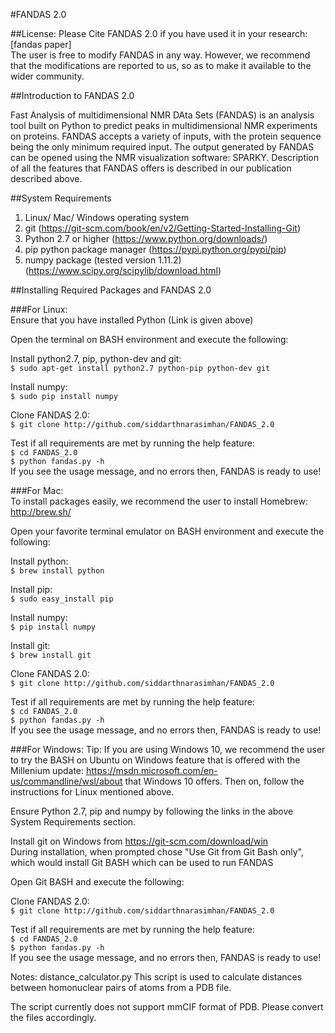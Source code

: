 #FANDAS 2.0

##License:
Please Cite FANDAS 2.0 if you have used it in your research:  
[fandas paper]  
The user is free to modify FANDAS in any way. However, we recommend that the modifications are 
reported to us, so as to make it available to the wider community.  
  
##Introduction to FANDAS 2.0

Fast Analysis of multidimensional NMR DAta Sets (FANDAS) is an analysis tool
 built on Python to predict peaks in multidimensional NMR experiments on proteins.
 FANDAS accepts a variety of inputs, with the protein sequence being the only minimum
 required input. The output generated by FANDAS can be opened using the NMR visualization 
software: SPARKY. Description of all the features that FANDAS offers is described in our 
publication described above.

##System Requirements

1. Linux/ Mac/ Windows operating system  
2. git (https://git-scm.com/book/en/v2/Getting-Started-Installing-Git)  
3. Python 2.7 or higher (https://www.python.org/downloads/)  
4. pip python package manager (https://pypi.python.org/pypi/pip)  
5. numpy package (tested version 1.11.2) (https://www.scipy.org/scipylib/download.html)  

##Installing Required Packages and FANDAS 2.0

###For Linux:  
Ensure that you have installed Python (Link is given above)  
  
Open the terminal on BASH environment and execute the following:
  
Install python2.7, pip, python-dev and git:  
`$ sudo apt-get install python2.7 python-pip python-dev git`  
  
Install numpy:  
`$ sudo pip install numpy`  
  
Clone FANDAS 2.0:  
`$ git clone http://github.com/siddarthnarasimhan/FANDAS_2.0`  
  
Test if all requirements are met by running the help feature:  
`$ cd FANDAS_2.0`    
`$ python fandas.py -h`  
If you see the usage message, and no errors then, FANDAS is ready to use!  
  
###For Mac:  
To install packages easily, we recommend the user to install Homebrew: http://brew.sh/  
  
Open your favorite terminal emulator on BASH environment and execute the following:  
  
Install python:  
`$ brew install python`  
  
Install pip:  
`$ sudo easy_install pip`  
  
Install numpy:  
`$ pip install numpy`  
  
Install git:  
`$ brew install git`  
  

Clone FANDAS 2.0:  
`$ git clone http://github.com/siddarthnarasimhan/FANDAS_2.0`  
  
Test if all requirements are met by running the help feature:  
`$ cd FANDAS_2.0`    
`$ python fandas.py -h`  
If you see the usage message, and no errors then, FANDAS is ready to use!  
  
###For Windows:
Tip: If you are using Windows 10, we recommend the user to try the BASH on Ubuntu on
 Windows feature that is offered with the Millenium update: https://msdn.microsoft.com/en-us/commandline/wsl/about 
that Windows 10 offers. Then on, follow the instructions for Linux mentioned above.  
  
Ensure Python 2.7, pip and numpy by following the links in the above System Requirements section.  
  
Install git on Windows from https://git-scm.com/download/win  
During installation, when prompted chose "Use Git from Git Bash only", which would install Git BASH which can be used to run FANDAS  
  
Open Git BASH and execute the following:  
  
Clone FANDAS 2.0:  
`$ git clone http://github.com/siddarthnarasimhan/FANDAS_2.0`  
  
Test if all requirements are met by running the help feature:  
`$ cd FANDAS_2.0`    
`$ python fandas.py -h`  
If you see the usage message, and no errors then, FANDAS is ready to use!  

Notes: distance_calculator.py
This script is used to calculate distances between homonuclear pairs of atoms from a PDB file.  

The script currently does not support mmCIF format of PDB. Please convert the files accordingly.
